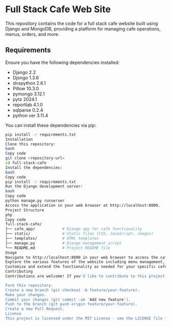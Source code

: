

# Full Stack Cafe Web Site

This repository contains the code for a full stack cafe website built using Django and MongoDB, providing a platform for managing cafe operations, menus, orders, and more.

## Requirements

Ensure you have the following dependencies installed:

- Django 2.2
- Djongo 1.3.6
- dnspython 2.6.1
- Pillow 10.3.0
- pymongo 3.12.1
- pytz 2024.1
- reportlab 4.1.0
- sqlparse 0.2.4
- python ver 3.11.4

You can install these dependencies via pip:

```bash
pip install -r requirements.txt
Installation
Clone this repository:
bash
Copy code
git clone <repository-url>
cd full-stack-cafe
Install the dependencies:
bash
Copy code
pip install -r requirements.txt
Run the Django development server:
bash
Copy code
python manage.py runserver
Access the application in your web browser at http://localhost:8000.
Project Structure
php
Copy code
full-stack-cafe/
├── cafe_app/            # Django app for cafe functionality
├── static/              # Static files (CSS, JavaScript, images)
├── templates/           # HTML templates
├── manage.py            # Django management script
└── README.md            # Project README file
Usage
Navigate to http://localhost:8000 in your web browser to access the cafe website.
Explore the various features of the website including menu management, order processing, etc.
Customize and extend the functionality as needed for your specific cafe requirements.
Contributing
Contributions are welcome! If you'd like to contribute to this project, please follow these steps:

Fork this repository.
Create a new branch (git checkout -b feature/your-feature).
Make your changes.
Commit your changes (git commit -am 'Add new feature').
Push to the branch (git push origin feature/your-feature).
Create a new Pull Request.
License
This project is licensed under the MIT License - see the LICENSE file for details.
